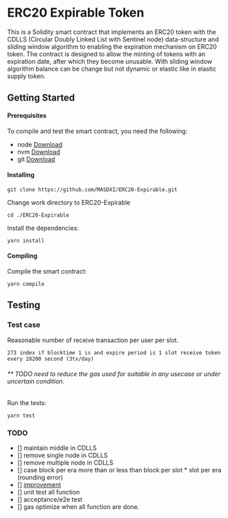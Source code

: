 # ERC20 Expirable Token
This is a Solidity smart contract that implements an ERC20 token with the CDLLS (Circular Doubly Linked List with Sentinel node) data-structure and sliding window algorithm to enabling the expiration mechanism on ERC20 token. The contract is designed to allow the minting of tokens with an expiration date, after which they become unusable. With sliding window algorithm balance can be change but not dynamic or elastic like in elastic supply token.

## Getting Started
#### Prerequisites
To compile and test the smart contract, you need the following:

- node [Download](https://nodejs.org/en/)
- nvm [Download](https://github.com/nvm-sh/nvm#installing-and-updating)
- git [Download](https://git-scm.com/)


#### Installing
```
git clone https://github.com/MASDXI/ERC20-Expirable.git
```
Change work directory to ERC20-Expirable
```
cd ./ERC20-Expirable
```
Install the dependencies:
```
yarn install
```
#### Compiling
Compile the smart contract:
```
yarn compile
```

## Testing
### Test case
Reasonable number of receive transaction per user per slot.
``` 
273 index if blocktime 1 is and expire period is 1 slot receive token every 28200 second (3tx/day)
``` 
###### ** TODO need to reduce the gas used for suitable in any usecase or under uncertain condition.
Run the tests:
```
yarn test
```

### TODO

- [] maintain middle in CDLLS
- [] remove single node in CDLLS
- [] remove multiple node in CDLLS
- [] case block per era more than or less than block per slot * slot per era (rounding error)
- [] [improvement](https://github.com/MASDXI/ERC20EXP/issues/4#issue-2234558942)
- [] unit test all function
- [] acceptance/e2e test
- [] gas optimize when all function are done.